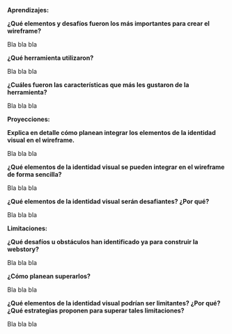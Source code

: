 **Aprendizajes:**

**¿Qué elementos y desafíos fueron los más importantes para crear el wireframe?**  
   
Bla bla bla 

**¿Qué herramienta utilizaron?** 

Bla bla bla 

**¿Cuáles fueron las características que más les gustaron de la herramienta?**

Bla bla bla 

**Proyecciones:** 

**Explica en detalle cómo planean integrar los elementos de la identidad visual en el wireframe.** 

Bla bla bla 

**¿Qué elementos de la identidad visual se pueden integrar en el wireframe de forma sencilla?** 

Bla bla bla 

**¿Qué elementos de la identidad visual serán desafiantes? ¿Por qué?**

Bla bla bla 

**Limitaciones:** 

**¿Qué desafíos u obstáculos han identificado ya para construir la webstory?**

Bla bla bla 

**¿Cómo planean superarlos?**

Bla bla bla 

 **¿Qué elementos de la identidad visual podrían ser limitantes? ¿Por qué? ¿Qué estrategias proponen para superar tales limitaciones?**

Bla bla bla   
